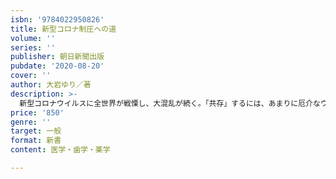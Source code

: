 ```yaml
---
isbn: '9784022950826'
title: 新型コロナ制圧への道
volume: ''
series: ''
publisher: 朝日新聞出版
pubdate: '2020-08-20'
cover: ''
author: 大岩ゆり／著
description: >-
  新型コロナウイルスに全世界が戦慄し、大混乱が続く。「共存」するには、あまりに厄介なウイルスだ。人類はこの「戦争」に勝てるのか？　どこに「出口」があるのか？　科学・医療の最前線を徹底取材。治療薬とワクチン、終息へのシナリオと課題を明らかにする。著者は元朝日新聞記者。
price: '850'
genre: ''
target: 一般
format: 新書
content: 医学・歯学・薬学

---
```

